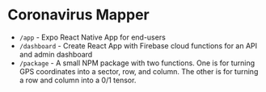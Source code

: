 # Coronavirus Mapper

- `/app` - Expo React Native App for end-users
- `/dashboard` - Create React App with Firebase cloud functions for an API and admin dashboard
- `/package` - A small NPM package with two functions. One is for turning GPS coordinates into a sector, row, and column. The other is for turning a row and column into a 0/1 tensor.
